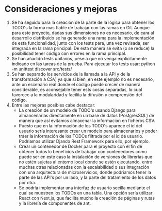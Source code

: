 # Consideraciones y mejoras
1. Se ha seguido para la creación de la parte de la lógica para obtener los TODO's la forma mas fiable de trabajar con las ramas en Git. Aunque para este proyecto, dadas sus dimensiones no es necesario, de cara al desarrollo distribuido se ha generado una rama para la implementación de esta funcionalidad, junto con los tests para, una vez revisada, ser integrada en la rama principal. De esta manera se evita (o se reduce) la posibilidad tener código con errores en la rama principal.
2. Se han añadido tests unitarios, pese a que no venga explicitamente indicado en las tareas de la prueba. Para ejecutar los tests usar: python -m unittest discover src/tests/
3. Se han separado los servicios de la llamada a la API y de la transformación a CSV, ya que si bien, en este ejemplo no es necesario, ante un escenario real donde el código puede crecer de manera considerable, es aconsejable tener ests cosas separadas, lo cual favorece a la modularidad y facilita la difusión y comprensión del código.
4. Entre las mejoras posibles cabe destacar:
    * La creación de un modelo de TODO's usando Django para almancenarlas directamente en un base de datos (PostgresSQL) de manera que así evitamos almacenar la informacion en ficheros CSV.
    * Puesto que en la información de los TODO's aparece el id del usuario sería interesante crear un modelo para almacenarlos y poder traer la información de los TODOs filtrada por el id de usuario. Podriamos utilizar Djando Rest Framework para ello, por ejemplo.
    * Crear un contenedor de Docker para el proyecto con el fin de obtener todos lo beneficios de trabajar con contenedores como puede ser en este caso la instalación de versiones de librerias que no estén sujetas al entorno local donde se estén ejecutando, entre muchas otras relacionadas con la escalabilidad o sus integración con una arquitectura de microservicios, donde podriamos tener la parte de las API's por un lado, y la parte del tratamiento de los datos por otra.
    * Se podría implementar una interfaz de usuario secilla mediante el cual se muestren los TODOs en una tabla. Una opción sería utilizar React con Next.js, que facilita mucho la creación de páginas y rutas y la librería de componentes de ant.